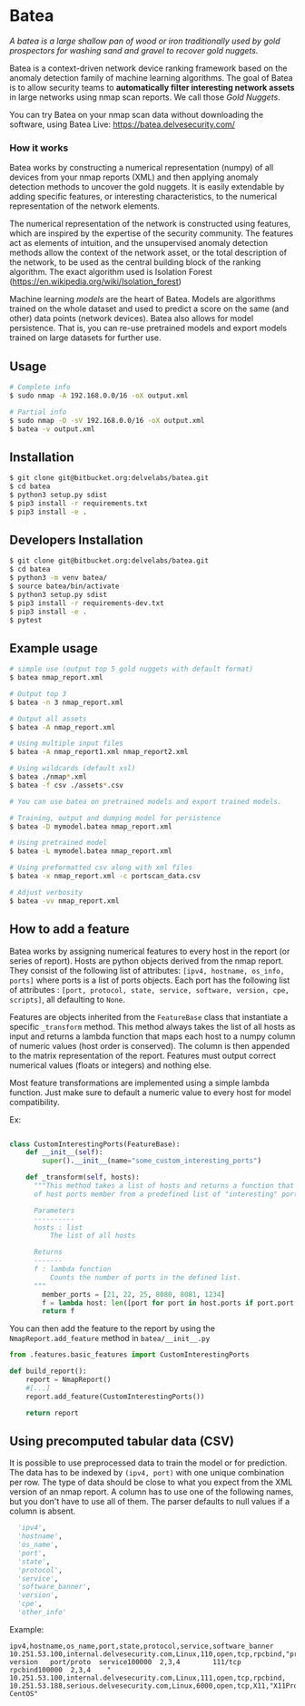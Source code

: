 # Batea
*A batea is a large shallow pan of wood or iron traditionally used by gold prospectors for washing sand and gravel to recover gold nuggets.*

Batea is a context-driven network device ranking framework based on the anomaly detection family of machine learning algorithms. The goal of Batea is to allow security teams to __automatically filter interesting network assets__ in large networks using nmap scan reports. We call those *Gold Nuggets*.

You can try Batea on your nmap scan data without downloading the software, using Batea Live: https://batea.delvesecurity.com/

### How it works
Batea works by constructing a numerical representation (numpy) of all devices from your nmap reports (XML) and then applying anomaly detection methods to uncover the gold nuggets. It is easily extendable by adding specific features, or interesting characteristics, to the numerical representation of the network elements.

The numerical representation of the network is constructed using features, which are inspired by the expertise of the security community. The features act as elements of intuition, and the unsupervised anomaly detection methods allow the context of the network asset, or the total description of the network, to be used as the central building block of the ranking algorithm. The exact algorithm used is Isolation Forest (https://en.wikipedia.org/wiki/Isolation_forest)

Machine learning *models* are the heart of Batea. Models are algorithms trained on the whole dataset and used to predict a score on the same (and other) data points (network devices). Batea also allows for model persistence. That is, you can re-use pretrained models and export models trained on large datasets for further use.

## Usage
```bash
# Complete info
$ sudo nmap -A 192.168.0.0/16 -oX output.xml

# Partial info
$ sudo nmap -O -sV 192.168.0.0/16 -oX output.xml
$ batea -v output.xml
```

## Installation
```bash
$ git clone git@bitbucket.org:delvelabs/batea.git
$ cd batea
$ python3 setup.py sdist
$ pip3 install -r requirements.txt
$ pip3 install -e .
```

## Developers Installation

```bash
$ git clone git@bitbucket.org:delvelabs/batea.git
$ cd batea
$ python3 -m venv batea/
$ source batea/bin/activate
$ python3 setup.py sdist
$ pip3 install -r requirements-dev.txt
$ pip3 install -e .
$ pytest
```

## Example usage

```bash
# simple use (output top 5 gold nuggets with default format)
$ batea nmap_report.xml

# Output top 3
$ batea -n 3 nmap_report.xml

# Output all assets
$ batea -A nmap_report.xml

# Using multiple input files
$ batea -A nmap_report1.xml nmap_report2.xml

# Using wildcards (default xsl)
$ batea ./nmap*.xml
$ batea -f csv ./assets*.csv

# You can use batea on pretrained models and export trained models.

# Training, output and dumping model for persistence
$ batea -D mymodel.batea nmap_report.xml

# Using pretrained model
$ batea -L mymodel.batea nmap_report.xml

# Using preformatted csv along with xml files
$ batea -x nmap_report.xml -c portscan_data.csv

# Adjust verbosity
$ batea -vv nmap_report.xml
```

## How to add a feature

Batea works by assigning numerical features to every host in the report (or series of report).
Hosts are python objects derived from the nmap report. They consist of the following list of attributes: `[ipv4, hostname, os_info, ports]` where ports is a list of ports objects. Each port has the following list of attributes : `[port, protocol, state, service, software, version, cpe, scripts]`, all defaulting to `None`.

Features are objects inherited from the `FeatureBase` class that instantiate a specific `_transform` method. This method always takes the list of all hosts as input and returns a lambda function that maps each host to a numpy column of numeric values (host order is conserved). The column is then appended to the matrix representation of the report. Features must output correct numerical values (floats or integers) and nothing else.

Most feature transformations are implemented using a simple lambda function. Just make sure to default a numeric value to every host for model compatibility.

Ex:
```python

class CustomInterestingPorts(FeatureBase):
    def __init__(self):
        super().__init__(name="some_custom_interesting_ports")

    def _transform(self, hosts):
      """This method takes a list of hosts and returns a function that counts the number
      of host ports member from a predefined list of "interesting" ports, defaulting to 0.

      Parameters
      ----------
      hosts : list
          The list of all hosts

      Returns
      -------
      f : lambda function
          Counts the number of ports in the defined list.
      """
        member_ports = [21, 22, 25, 8080, 8081, 1234]
        f = lambda host: len([port for port in host.ports if port.port in member_ports])
        return f
```

You can then add the feature to the report by using the `NmapReport.add_feature` method in `batea/__init__.py`

```python
from .features.basic_features import CustomInterestingPorts

def build_report():
    report = NmapReport()
    #[...]
    report.add_feature(CustomInterestingPorts())

    return report
```

## Using precomputed tabular data (CSV)

It is possible to use preprocessed data to train the model or for prediction.
The data has to be indexed by `(ipv4, port)` with one unique combination per row. The type of data should be close to what you expect from the XML version of an nmap report.
A column has to use one of the following names, but you don't have to use all of them. The parser defaults to null values if a column is absent.
```python
  'ipv4',
  'hostname',
  'os_name',
  'port',
  'state',
  'protocol',
  'service',
  'software_banner',
  'version',
  'cpe',
  'other_info'
```
Example:
```
ipv4,hostname,os_name,port,state,protocol,service,software_banner
10.251.53.100,internal.delvesecurity.com,Linux,110,open,tcp,rpcbind,"program version   port/proto  service100000  2,3,4        111/tcp  rpcbind100000  2,3,4    "
10.251.53.100,internal.delvesecurity.com,Linux,111,open,tcp,rpcbind,
10.251.53.188,serious.delvesecurity.com,Linux,6000,open,tcp,X11,"X11Probe: CentOS"
```
